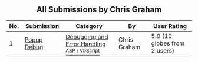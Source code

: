 ﻿<div align="center">

## All Submissions by Chris Graham

</div>

No.  | Submission | Category | By   | User Rating
---- | ---------- | -------- | ---- | -----------
1 | [Popup Debug<br />](https://github.com/Planet-Source-Code/chris-graham-popup-debug__4-6511) | [Debugging and Error Handling<br /><sup>ASP / VbScript</sup>](../ByCategory/debugging-and-error-handling__4-6.md) | Chris Graham | 5.0 (10 globes from 2 users)
